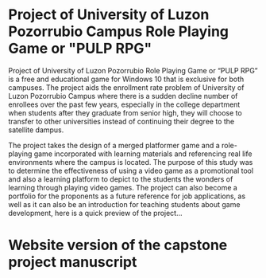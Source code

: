 # Project of University of Luzon Pozorrubio Campus Role Playing Game or "PULP RPG"
Project of University of Luzon Pozorrubio Role Playing Game or “PULP RPG” is a free and educational game for Windows 10 that is exclusive for both campuses. The project aids the enrollment rate problem of University of Luzon Pozorrubio Campus where there is a sudden decline number of enrollees over the past few years, especially in the college department when students after they graduate from senior high, they will choose to transfer to other universities instead of continuing their degree to the satellite dampus. 

The project takes the design of a merged platformer game and a role-playing game incorporated with learning materials and referencing real life environments where the campus is located. The purpose of this study was to determine the effectiveness of using a video game as a promotional tool and also a learning platform to depict to the students the wonders of learning through playing video games. The project can also become a portfolio for the proponents as a future reference for job applications, as well as it can also be an introduction for teaching students about game development, here is a quick preview of the project...

# Website version of the capstone project manuscript
